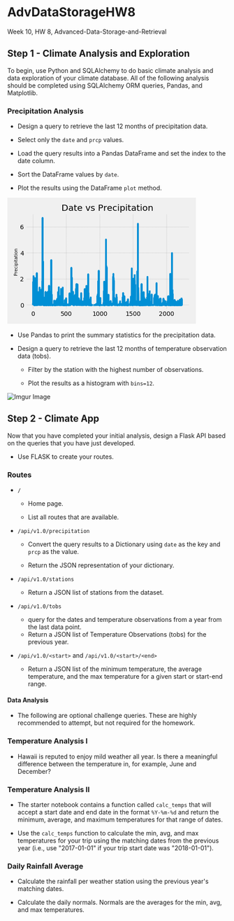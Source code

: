 # AdvDataStorageHW8
Week 10, HW 8, Advanced-Data-Storage-and-Retrieval 

## Step 1 - Climate Analysis and Exploration


To begin, use Python and SQLAlchemy to do basic climate analysis and data exploration of your climate database. All of the following analysis should be completed using SQLAlchemy ORM queries, Pandas, and Matplotlib.

### Precipitation Analysis

* Design a query to retrieve the last 12 months of precipitation data.

* Select only the `date` and `prcp` values.

* Load the query results into a Pandas DataFrame and set the index to the date column.

* Sort the DataFrame values by `date`.

* Plot the results using the DataFrame `plot` method.

![Imgur Image](https://github.com/ShahzadNaseer/AdvDataStorageHW8/blob/master/DateVsPrecipitation.png)
 
* Use Pandas to print the summary statistics for the precipitation data.

* Design a query to retrieve the last 12 months of temperature observation data (tobs).

  * Filter by the station with the highest number of observations.

  * Plot the results as a histogram with `bins=12`.
  
![Imgur Image](https://github.com/ShahzadNaseer/AdvDataStorageHW8/HistMostActiveStation.png)
  
    
## Step 2 - Climate App

Now that you have completed your initial analysis, design a Flask API based on the queries that you have just developed.

* Use FLASK to create your routes.

### Routes

* `/`

  * Home page.

  * List all routes that are available.

* `/api/v1.0/precipitation`

  * Convert the query results to a Dictionary using `date` as the key and `prcp` as the value.

  * Return the JSON representation of your dictionary.

* `/api/v1.0/stations`

  * Return a JSON list of stations from the dataset.

* `/api/v1.0/tobs`
  * query for the dates and temperature observations from a year from the last data point.
  * Return a JSON list of Temperature Observations (tobs) for the previous year.

* `/api/v1.0/<start>` and `/api/v1.0/<start>/<end>`

  * Return a JSON list of the minimum temperature, the average temperature, and the max temperature for a given start or start-end range.
  
#### Data Analysis

* The following are optional challenge queries. These are highly recommended to attempt, but not required for the homework.

### Temperature Analysis I

* Hawaii is reputed to enjoy mild weather all year. Is there a meaningful difference between the temperature in, for example, June and December?

### Temperature Analysis II

* The starter notebook contains a function called `calc_temps` that will accept a start date and end date in the format `%Y-%m-%d` and return the minimum, average, and maximum temperatures for that range of dates.

* Use the `calc_temps` function to calculate the min, avg, and max temperatures for your trip using the matching dates from the previous year (i.e., use "2017-01-01" if your trip start date was "2018-01-01").


### Daily Rainfall Average

* Calculate the rainfall per weather station using the previous year's matching dates.

* Calculate the daily normals. Normals are the averages for the min, avg, and max temperatures.

